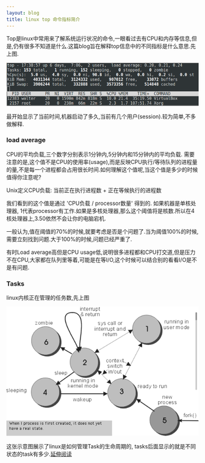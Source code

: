 ```yaml
---
layout: blog
title: linux top 命令指标简介
---
```


Top是linux中常用来了解系统运行状况的命令,一眼看过去有CPU和内存等信息,但是,仍有很多不知道是什么.这篇blog旨在解释top信息中的不同指标是什么意思.先上图.


<img src="/image/posts/linux-top-command.png"/>

最开始显示了当前时间,机器启动了多久,当前有几个用户(session).较为简单,不多做解释.

### load average
CPU的平均负载,三个数字分别表示1分钟内,5分钟内和15分钟内的平均负载. 需要注意的是,这个值不是CPU的使用率(usage),而是反映CPU执行/等待队列的进程量的量,不是每一个进程都会占用很长时间.如何理解这个值呢,当这个值是多少的时候值得你注意呢?

Unix定义CPU负载: 当前正在执行进程数 + 正在等候执行的进程数

我们看到的这个值是通过 'CPU负载 / processor数量' 得到的. 如果机器是单核处理器, 1代表processor有工作.如果是多核处理器,那么这个阈值将是核数.所以在4核处理器上,3.50依然不会让你的电脑宕机.

一般认为,值在阈值的70%的时候,就要考虑是否是个问题了.当为阈值100%的时候,需要立刻找到问题.大于100%的时候,问题已经严重了.

有时Load average高但是CPU usage低,说明很多进程都和CPU打交道,但是压力不在CPU,大家都在队列里等着,可能是在等I/O,这个时候可以结合别的看看I/O是不是有问题.

### Tasks
linux内核正在管理的任务数,先上图

<a href="#nogo">
    <img src="/image/posts/procflow.gif"/>
</a>

这张示意图展示了linux是如何管理Task的生命周期的, tasks后面显示的就是不同状态的task有多少.[延伸阅读](http://www.linuxuser.co.uk/features/life-cycle-of-a-process)
